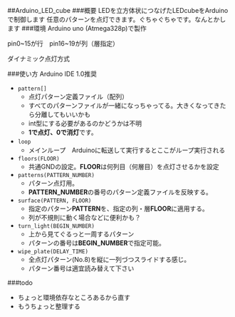 ##Arduino_LED_cube
###概要
LEDを立方体状につなげたLEDcubeをArduinoで制御します
任意のパターンを点灯できます。ぐちゃぐちゃです。なんとかします
###環境
Arduino uno (Atmega328p)で製作

pin0~15が行　pin16~19が列（層指定）

ダイナミック点灯方式


###使い方
Arduino IDE 1.0推奨

* `pattern[]` 
	* 点灯パターン定義ファイル（配列）
	* すべてのパターンファイルが一緒になっちゃってる。大きくなってきたら分離してもいいかも
	* int型にする必要があるのかどうかは不明
	* **1で点灯、0で消灯**です。
* `loop`　
	* メインループ　Arduinoに転送して実行するとここがループ実行される
* `floors(FLOOR)`
	* 共通GNDの設定。**FLOOR**は何列目（何層目）を点灯させるかを設定
* `patterns(PATTERN_NUMBER)`
	* パターン点灯用。
	* **PATTERN_NUMBER**の番号のパターン定義ファイルを反映する。
* `surface(PATTERN, FLOOR)`
	* 指定のパターン**PATTERN**を、指定の列・層**FLOOR**に適用する。
	* 列が不規則に動く場合などに便利かも？
* `turn_light(BEGIN_NUMBER)`
	* 上から見てぐるっと一周するパターン
	* パターンの番号は**BEGIN_NUMBER**で指定可能。
* `wipe_plate(DELAY_TIME)`
	* 全点灯パターン(No.8)を縦に一列づつスライドする感じ。
	* パターン番号は適宜読み替えて下さい
	
	
	
###todo
* ちょっと環境依存なところあるから直す
* もうちょっと整理する